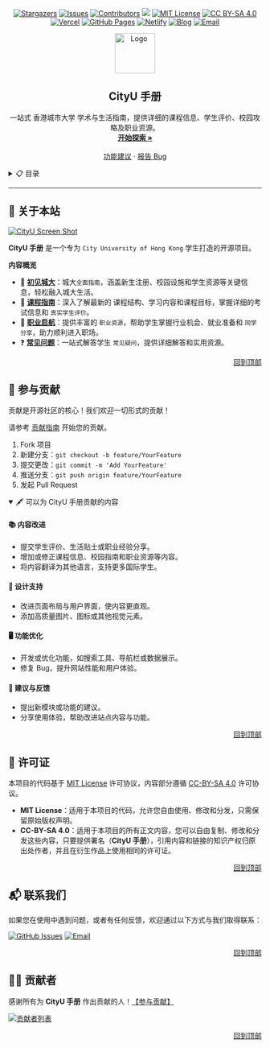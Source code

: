 <a id="readme-top"></a>
<!-- PROJECT SHIELDS -->

<p align="center">
    <a href="https://github.com/penjc/CityU/"><img src="https://img.shields.io/github/stars/penjc/CityU.svg?style=for-the-badge" alt="Stargazers"></a>
    <a href="https://github.com/penjc/CityU/issues"><img src="https://img.shields.io/github/issues/penjc/CityU.svg?style=for-the-badge" alt="Issues"></a>
    <a href="https://github.com/penjc/CityU/graphs/contributors"><img src="https://img.shields.io/github/contributors/penjc/CityU.svg?style=for-the-badge" alt="Contributors"></a>
    <a href='https://github.com/penjc/CityU/actions'><img src="https://img.shields.io/github/actions/workflow/status/penjc/CityU/deploy.yml?style=for-the-badge&branch=main" /></a>
    <a href="https://github.com/penjc/CityU/blob/main/LICENSE"><img src="https://img.shields.io/github/license/penjc/CityU.svg?style=for-the-badge" alt="MIT License"></a>
    <a href="https://github.com/penjc/CityU/blob/main/LICENCE-TEXT"><img src="https://img.shields.io/badge/License-CC_BY_4.0-lightblue.svg?style=for-the-badge&label=license" alt="CC BY-SA 4.0"></a>
    <!--<a href="https://github.com/penjc/CityU"><img src="https://img.shields.io/github/repo-size/penjc/CityU?style=for-the-badge" alt="Size"></a>-->
    <a href="https://cityuhk.cn/"><img src="https://img.shields.io/badge/Vercel-000000?style=for-the-badge&logo=vercel&logoColor=white" alt="Vercel"></a>
    <a href="https://penjc.github.io/CityU/"><img src="https://img.shields.io/badge/GitHub%20Pages-181717?style=for-the-badge&logo=github" alt="GitHub Pages"></a>
    <a href="https://cityu.netlify.app/"><img src="https://img.shields.io/badge/Netlify-00C7B7?style=for-the-badge&logo=netlify&logoColor=white" alt="Netlify"></a>
    <a href="https://cityuhk.cn/blog"><img src="https://img.shields.io/badge/Blog-FF5722?style=for-the-badge&logo=blogger&logoColor=white" alt="Blog"></a>
    <a href="mailto:contact@cityuhk.cn"><img src="https://img.shields.io/badge/Email-D14836?style=for-the-badge&logo=gmail&logoColor=white" alt="Email"></a>
</p>

<!-- PROJECT LOGO -->
<div align="center">
  <a href="https://cityuhk.cn/">
    <img src="./images/logo.png" alt="Logo"  height="80">
  </a>

<h2 align="center">CityU 手册</h3>

  <p align="center">
    一站式 香港城市大学 学术与生活指南，提供详细的课程信息、学生评价、校园攻略及职业资源。
    <br />
    <a href="https://cityuhk.cn/start"><strong>开始探索 »</strong></a>
    <br />
    <br />
    <a href="https://github.com/penjc/CityU/issues/new?labels=enhancement&template=feature-request---.md">功能建议</a>    
    &middot;
    <a href="https://github.com/penjc/CityU/issues/new?labels=bug&template=bug-report---.md">报告 Bug</a>
  </p>
</div>

<!-- TABLE OF CONTENTS -->
<details>
  <summary>📋 目录</summary>
  <ol>
    <li><a href="#-关于本站">🧐 关于本站</a></li>
    <li><a href="#-参与贡献">🤝 参与贡献</a></li>
    <li><a href="#-许可证">📜 许可证</a></li>
    <li><a href="#-联系我们">📬 联系我们</a></li>
    <li><a href="#-贡献者">👨‍💻 贡献者</a></li>
  </ol>
</details>


---

## 🧐 关于本站

[![CityU Screen Shot](./images/screenshot.png)](https://cityuhk.cn/)

**CityU 手册** 是一个专为 `City University of Hong Kong` 学生打造的开源项目。

**内容概览**
- 🏫 **[初见城大](https://cityuhk.cn/docs/welcome/intro)**：城大`全面指南`，涵盖新生注册、校园设施和学生资源等关键信息，轻松融入城大生活。
- 📘 **[课程指南](https://cityuhk.cn/docs/courses/intro)**：深入了解最新的 课程结构、学习内容和课程目标，掌握详细的考试信息和 `真实学生评价`。
- 💼 **[职业启航](https://cityuhk.cn/docs/career/intro)**：提供丰富的 `职业资源`，帮助学生掌握行业机会、就业准备和 `同学分享`，助力顺利进入职场。
- ❓ **[常见问题](https://cityuhk.cn/docs/faq/intro)**：一站式解答学生 `常见疑问`，提供详细解答和实用资源。


<p align="right"><a href="#readme-top">回到顶部</a></p>

## 🤝 参与贡献

贡献是开源社区的核心！我们欢迎一切形式的贡献！

请参考 [贡献指南](https://cityuhk.cn/contributing) 开始您的贡献。

1. Fork 项目
2. 新建分支：`git checkout -b feature/YourFeature`
3. 提交更改：`git commit -m 'Add YourFeature'`
4. 推送分支：`git push origin feature/YourFeature`
5. 发起 Pull Request

<details open>
  <summary>🖋 可以为 CityU 手册贡献的内容</summary>

#### 📚 **内容改进**
- 提交学生评价、生活贴士或职业经验分享。
- 增加或修正课程信息、校园指南和职业资源等内容。
- 将内容翻译为其他语言，支持更多国际学生。

#### 🎨 **设计支持**
- 改进页面布局与用户界面，使内容更直观。
- 添加高质量图片、图标或其他视觉元素。

#### 🖥 **功能优化**
- 开发或优化功能，如搜索工具、导航栏或数据展示。
- 修复 Bug，提升网站性能和用户体验。

#### 💬 **建议与反馈**
- 提出新模块或功能的建议。
- 分享使用体验，帮助改进站点内容与功能。

</details>

<p align="right"><a href="#readme-top">回到顶部</a></p>

## 📜 许可证

本项目的代码基于 [MIT License](https://opensource.org/licenses/MIT) 许可协议，内容部分遵循 [CC-BY-SA 4.0](https://creativecommons.org/licenses/by-sa/4.0/) 许可协议。

- **MIT License**：适用于本项目的代码，允许您自由使用、修改和分发，只需保留原始版权声明。
- **CC-BY-SA 4.0**：适用于本项目的所有正文内容，您可以自由复制、修改和分发这些内容，只要提供署名（**CityU 手册**），引用内容和链接的知识产权归原出处作者，并且在衍生作品上使用相同的许可证。

<p align="right"><a href="#readme-top">回到顶部</a></p>

## 📬 联系我们

如果您在使用中遇到问题，或者有任何反馈，欢迎通过以下方式与我们取得联系：

[![GitHub Issues](https://img.shields.io/badge/GitHub-Submit%20Issue-green?logo=github&style=flat-square)](https://github.com/penjc/CityU/issues)
[![Email](https://img.shields.io/badge/Email-contact%40cityuhk.cn-orange?logo=gmail&style=flat-square)](mailto:contact@cityuhk.cn)


<p align="right"><a href="#readme-top">回到顶部</a></p>

## 👨‍💻 贡献者

感谢所有为 **CityU 手册** 作出贡献的人！[【参与贡献】](https://cityuhk.cn/contributing)

<a href="https://github.com/penjc/CityU/graphs/contributors">
  <img src="https://contrib.rocks/image?repo=penjc/CityU" alt="贡献者列表" />
</a>

<p align="right"><a href="#readme-top">回到顶部</a></p>
